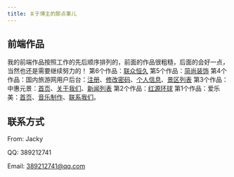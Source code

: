 ```yaml
---
title: 关于博主的那点事儿
---
```


## 前端作品
我的前端作品按照工作的先后顺序排列的，前面的作品很粗糙，后面的会好一点，当然也还是需要继续努力的！
第6个作品：[联众恒久](/lzhj/)
第5个作品：[简尚装饰](/jszs/)
第4个作品：国内旅游网用户后台：[注册](/gnlyw/)、[修改密码](/gnlyw/huiyuanxinxi_cl_gaimima.html)、[个人信息](/gnlyw/huiyuanxinxi_cl_xinxi.html)、[景区列表](/gnlyw/huiyuanxinxi_cl.html)
第3个作品：中惠元景：[首页](/zhyj/)、[关于我们](/zhyj/about.html)、[新闻列表](/zhyj/product.html)
第2个作品：[红源环球](/hyhq/)
第1个作品：爱乐美：[首页](/alm/)、[音乐制作](/alm/yinyuezhizuo.html)、[联系我们](/alm/lianxiwomen.html)。

## 联系方式

From: Jacky

QQ: 389212741

Email: 389212741@qq.com

